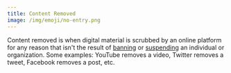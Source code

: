 ```yaml
---
title: Content Removed
image: /img/emoji/no-entry.png
---
```


Content removed is when digital material is scrubbed by an online platform for
any reason that isn't the result of [banning](/t/banned/) or
[suspending](/t/suspended/) an individual or organization. Some examples:
YouTube removes a video, Twitter removes a tweet, Facebook removes a post, etc.
